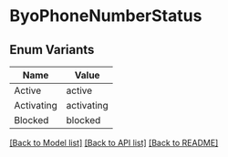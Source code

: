 # ByoPhoneNumberStatus

## Enum Variants

| Name | Value |
|---- | -----|
| Active | active |
| Activating | activating |
| Blocked | blocked |


[[Back to Model list]](../README.md#documentation-for-models) [[Back to API list]](../README.md#documentation-for-api-endpoints) [[Back to README]](../README.md)



